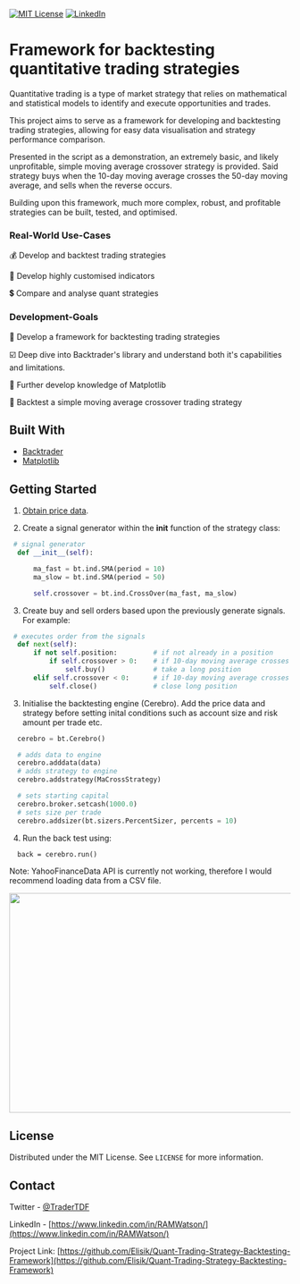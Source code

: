 

[![MIT License][license-shield]][license-url]
[![LinkedIn][linkedin-shield]][linkedin-url]



# Framework for backtesting quantitative trading strategies

Quantitative trading is a type of market strategy that relies on mathematical and statistical models to identify and execute opportunities and trades.

This project aims to serve as a framework for developing and backtesting trading strategies, allowing for easy data visualisation and strategy performance comparison.

Presented in the script as a demonstration, an extremely basic, and likely unprofitable, simple moving average crossover strategy is provided. Said strategy buys when the 10-day moving average crosses the 50-day moving average, and sells when the reverse occurs.

Building upon this framework, much more complex, robust, and profitable strategies can be built, tested, and optimised.





### Real-World Use-Cases


💰 Develop and backtest trading strategies

🏦 Develop highly customised indicators

💲 Compare and analyse quant strategies




### Development-Goals


🧰 Develop a framework for backtesting trading strategies

☑️ Deep dive into Backtrader's library and understand both it's capabilities and limitations.

🧾 Further develop knowledge of Matplotlib

🤖 Backtest a simple moving average crossover trading strategy




## Built With

* [Backtrader](https://www.backtrader.com/)
* [Matplotlib](https://matplotlib.org/)



<!-- GETTING STARTED -->
## Getting Started

1. [Obtain price data](https://github.com/Elisik/Binance-API-Price-Data-Interface).

2. Create a signal generator within the __init__ function of the strategy class:
  ```py
   # signal generator
    def __init__(self):

        ma_fast = bt.ind.SMA(period = 10)
        ma_slow = bt.ind.SMA(period = 50)

        self.crossover = bt.ind.CrossOver(ma_fast, ma_slow)
  ```
   
3. Create buy and sell orders based upon the previously generate signals. For example:
  ```py
   # executes order from the signals
    def next(self):
        if not self.position:         # if not already in a position
            if self.crossover > 0:    # if 10-day moving average crosses above 50-day moving average
                self.buy()            # take a long position
        elif self.crossover < 0:      # if 10-day moving average crosses below 50-day moving average
            self.close()              # close long position
   ```
   
3. Initialise the backtesting engine (Cerebro). Add the price data and strategy before setting inital conditions such as account size and risk amount per trade etc.
  ```py
    cerebro = bt.Cerebro()

    # adds data to engine
    cerebro.adddata(data)
    # adds strategy to engine
    cerebro.addstrategy(MaCrossStrategy)

    # sets starting capital
    cerebro.broker.setcash(1000.0)
    # sets size per trade
    cerebro.addsizer(bt.sizers.PercentSizer, percents = 10)
  ```

4. Run the back test using:
  ```
    back = cerebro.run()
  ```
Note: YahooFinanceData API is currently not working, therefore I would recommend loading data from a CSV file.
  

<p align="center">
  <img width="777" height="393" src="/Output.png">
</p>
  

<!-- LICENSE -->
## License

Distributed under the MIT License. See `LICENSE` for more information.



<!-- CONTACT -->
## Contact

Twitter - [@TraderTDF](https://twitter.com/TraderTDF)

LinkedIn - [https://www.linkedin.com/in/RAMWatson/](https://www.linkedin.com/in/RAMWatson/)

Project Link: [https://github.com/Elisik/Quant-Trading-Strategy-Backtesting-Framework](https://github.com/Elisik/Quant-Trading-Strategy-Backtesting-Framework)




<!-- MARKDOWN LINKS & IMAGES -->
<!-- https://www.markdownguide.org/basic-syntax/#reference-style-links -->
[license-shield]: https://img.shields.io/github/license/othneildrew/Best-README-Template.svg?style=for-the-badge
[license-url]: https://github.com/othneildrew/Best-README-Template/blob/master/LICENSE.txt
[linkedin-shield]: https://img.shields.io/badge/-LinkedIn-black.svg?style=for-the-badge&logo=linkedin&colorB=555
[linkedin-url]: https://www.linkedin.com/in/RAMWatson/
[product-screenshot]: screenshot.jpg

